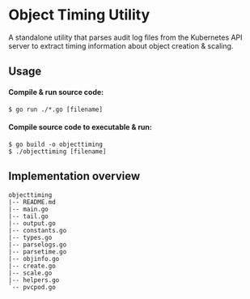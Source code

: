 # Object Timing Utility

A standalone utility that parses audit log files from the Kubernetes API server
to extract timing information about object creation & scaling.

## Usage  
#### Compile & run source code:   
```
$ go run ./*.go [filename]
```
#### Compile source code to executable & run:  
```
$ go build -o objecttiming
$ ./objecttiming [filename]
```

## Implementation overview  

```
objecttiming
|-- README.md
|-- main.go
|-- tail.go
|-- output.go
|-- constants.go
|-- types.go
|-- parselogs.go
|-- parsetime.go
|-- objinfo.go
|-- create.go
|-- scale.go
|-- helpers.go
`-- pvcpod.go
```
